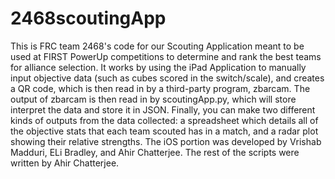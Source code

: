 # 2468scoutingApp
This is FRC team 2468's code for our Scouting Application meant to be used at FIRST PowerUp competitions to determine and rank the best teams for alliance selection. It works by using the iPad Application to manually input objective data (such as cubes scored in the switch/scale), and creates a QR code, which is then read in by a third-party program, zbarcam. The output of zbarcam is then read in by scoutingApp.py, which will store interpret the data and store it in JSON. Finally, you can make two different kinds of outputs from the data collected: a spreadsheet which details all of the objective stats that each team scouted has in a match, and a radar plot showing their relative strengths. The iOS portion was developed by Vrishab Madduri, ELi Bradley, and Ahir Chatterjee. The rest of the scripts were written by Ahir Chatterjee.
